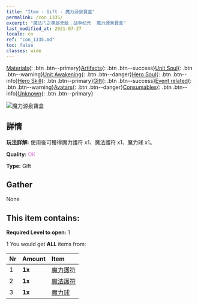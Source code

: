 ```yaml
---
title: "Item - Gift - 魔力源泉寶盒"
permalink: /con_1335/
excerpt: "魔法门之英雄无敌：战争纪元  魔力源泉寶盒"
last_modified_at: 2021-07-27
locale: cn
ref: "con_1335.md"
toc: false
classes: wide
---
```

 [Materials](/ItemsCN/){: .btn .btn--primary}[Artifacts](/ItemsCN/Artifacts/){: .btn .btn--success}[Unit Soul](/ItemsCN/UnitSoul/){: .btn .btn--warning}[Unit Awakening](/ItemsCN/UnitAwakening/){: .btn .btn--danger}[Hero Soul](/ItemsCN/HeroSoul/){: .btn .btn--info}[Hero Skill](/ItemsCN/HeroSkill/){: .btn .btn--primary}[Gift](/ItemsCN/Gift/){: .btn .btn--success}[Event related](/ItemsCN/Events/){: .btn .btn--warning}[Avatars](/ItemsCN/Avatars/){: .btn .btn--danger}[Consumables](/ItemsCN/Consumables/){: .btn .btn--info}[Unknown](/ItemsCN/Unknown/){: .btn .btn--primary}

 ![魔力源泉寶盒](/images/t/i_906012.png)

## 詳情
 **玩法詳解:** 使用後可獲得魔力護符 x1、魔法護符 x1、魔力球 x1。

 **Quality:** <span style="color: #DA70D6">OK</span>

 **Type:** Gift

## Gather

  None

## This item contains:

 **Required Level to open:** 1

 1 You would get **ALL** items  from:

  | Nr | Amount |     Item    |
  |:---|:-------|:------------|
  | 1 |  **1x** | [魔力護符](/cn/Items/art_112/) |  | 
  | 2 |  **1x** | [魔法護符](/cn/Items/art_113/) |  | 
  | 3 |  **1x** | [魔力球](/cn/Items/art_114/) |  | 
